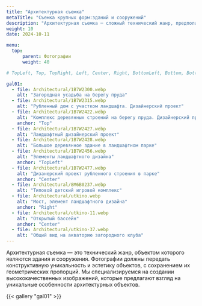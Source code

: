```yaml
---
title: "Архитектурная съемка"
metaTitle: "Съемка крупных форм:зданий и сооружений"
description: "Архитектурная съемка ─ сложный технический жанр, предполагающий сохранение естественных пропорций объектов."
weight: 10
date: 2024-10-11

menu:
  top:
      parent: Фотографии
      weight: 40

# TopLeft, Top, TopRight, Left, Center, Right, BottomLeft, Bottom, BottomRight

gal01:
  - file: Architectural/1B7W2300.webp
    alt: "Загородная усадьба на берегу пруда"
  - file: Architectural/1B7W2315.webp
    alt: "Рубленный дом с участком ландшафта. Дизайнерский проект"
  - file: Architectural/1B7W2422.webp
    alt: "Комплекс деревянных строений на берегу пруда. Дизайнерский проект"
    anchor: "Top"
  - file: Architectural/1B7W2427.webp
    alt: "Ландшафтный дизайнерский проект"
  - file: Architectural/1B7W2428.webp
    alt: "Большое деревянное здание в ландшафтном парке"
  - file: Architectural/1B7W2456.webp
    alt: "Элементы ландшафтного дизайна"
    anchor: "TopLeft"
  - file: Architectural/1B7W2477.webp
    alt: "Дизанерский проект рубленного строения в парке"
    anchor: "Center"
  - file: Architectural/8M6B0237.webp
    alt: "Типовой детский игровой комплекс"
  - file: Architectural/utkino.webp
    alt: "Мост, элемент ландшафтного дизайна"
    anchor: "Right"
  - file: Architectural/utkino-11.webp
    alt: "Открытый бассейн"
    anchor: "Center"
  - file: Architectural/utkino-37.webp
    alt: "Общий вид на акваторию загородного клуба"  
---
```


Архитектурная съемка — это технический жанр, объектом которого являются здания и сооружения. Фотографии должны передать конструктивную уникальность и эстетику объектов, с сохранением их геометрических пропорций. Мы специализируемся на создании высококачественных изображений, которые предлагают взгляд на уникальные особенности архитектурных объектов.

{{< gallery "gal01" >}}